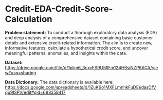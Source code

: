 # Credit-EDA-Credit-Score-Calculation

**Problem statement:**
To conduct a thorough exploratory data analysis (EDA) and deep analysis of a comprehensive dataset containing basic customer details and extensive credit-related information. The aim is to create new, informative features, calculate a hypothetical credit score, and uncover meaningful patterns, anomalies, and insights within the data.

**Dataset:**
https://drive.google.com/file/d/1pljm6_3nxcFS9UMIFm124HBsjNZP6ACA/view?usp=sharing

**Data Dictionary:**
The data dictionary is available here: https://docs.google.com/spreadsheets/d/1ZuK6o1MXFLmnhkFuDEedasDfVqu9ISPV/edit#gid=688359417
